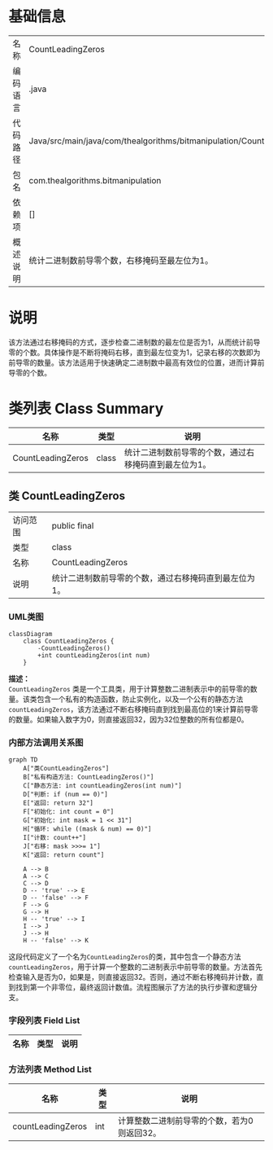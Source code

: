 # 基础信息

|      |      |
|------|------|
| 名称 | CountLeadingZeros |
| 编码语言 | .java |
| 代码路径 | Java/src/main/java/com/thealgorithms/bitmanipulation/CountLeadingZeros.java |
| 包名 | com.thealgorithms.bitmanipulation |
| 依赖项 | [] |
| 概述说明 | 统计二进制数前导零个数，右移掩码至最左位为1。 |

# 说明

该方法通过右移掩码的方式，逐步检查二进制数的最左位是否为1，从而统计前导零的个数。具体操作是不断将掩码右移，直到最左位变为1，记录右移的次数即为前导零的数量。该方法适用于快速确定二进制数中最高有效位的位置，进而计算前导零的个数。

# 类列表 Class Summary

| 名称   | 类型  | 说明 |
|-------|------|-------------|
| CountLeadingZeros | class | 统计二进制数前导零的个数，通过右移掩码直到最左位为1。 |



## 类 CountLeadingZeros

|      |      |
|------|------|
| 访问范围 | public final |
| 类型 | class |
| 名称 | CountLeadingZeros |
| 说明 | 统计二进制数前导零的个数，通过右移掩码直到最左位为1。 |


### UML类图

```mermaid
classDiagram
    class CountLeadingZeros {
        -CountLeadingZeros()
        +int countLeadingZeros(int num)
    }
```

**描述：**  
`CountLeadingZeros` 类是一个工具类，用于计算整数二进制表示中的前导零的数量。该类包含一个私有的构造函数，防止实例化，以及一个公有的静态方法 `countLeadingZeros`，该方法通过不断右移掩码直到找到最高位的1来计算前导零的数量。如果输入数字为0，则直接返回32，因为32位整数的所有位都是0。


### 内部方法调用关系图

```mermaid
graph TD
    A["类CountLeadingZeros"]
    B["私有构造方法: CountLeadingZeros()"]
    C["静态方法: int countLeadingZeros(int num)"]
    D["判断: if (num == 0)"]
    E["返回: return 32"]
    F["初始化: int count = 0"]
    G["初始化: int mask = 1 << 31"]
    H["循环: while ((mask & num) == 0)"]
    I["计数: count++"]
    J["右移: mask >>>= 1"]
    K["返回: return count"]

    A --> B
    A --> C
    C --> D
    D -- 'true' --> E
    D -- 'false' --> F
    F --> G
    G --> H
    H -- 'true' --> I
    I --> J
    J --> H
    H -- 'false' --> K
```

这段代码定义了一个名为`CountLeadingZeros`的类，其中包含一个静态方法`countLeadingZeros`，用于计算一个整数的二进制表示中前导零的数量。方法首先检查输入是否为0，如果是，则直接返回32。否则，通过不断右移掩码并计数，直到找到第一个非零位，最终返回计数值。流程图展示了方法的执行步骤和逻辑分支。

### 字段列表 Field List

| 名称  | 类型  | 说明 |
|-------|-------|------|

### 方法列表 Method List

| 名称  | 类型  | 说明 |
|-------|-------|------|
| countLeadingZeros | int | 计算整数二进制前导零的个数，若为0则返回32。 |




